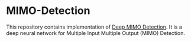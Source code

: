 # MIMO-Detection
This repository contains implementation of [Deep MIMO Detection](https://arxiv.org/pdf/1706.01151.pdf). It is a deep neural network for Multiple Input Multiple Output (MIMO) Detection.
